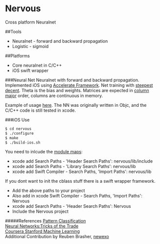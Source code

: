 Nervous
=========

Cross platform Neuralnet

##Tools
  - Neuralnet - forward and backward propagation
  - Logistic - sigmoid

##Platforms
  - Core neuralnet in C/C++
  - iOS swift wrapper

###Neural Net
Neuralnet with forward and backward propagation.  Implemented iOS using [Accelerate Framework](https://developer.apple.com/library/mac/documentation/Accelerate/Reference/AccelerateFWRef/_index.html).  Net training with [steepest decent](http://en.wikipedia.org/wiki/Gradient_descent).  Theta is the bias and weights.  Matrices are expected in [column major](http://en.wikipedia.org/wiki/Row-major_order#Column-major_order) order, columns are continuous in memory.

Example of usage [here](https://github.com/horixon/nervous/blob/master/nervous-ios/Nervous/NervousTests/NervousTests.swift).  The NN was originally written in Objc, and the C/C++ code is still tested in xcode.

###iOS Use
```sh
$ cd nervous
$ ./configure
$ make
$ ./build-ios.sh
```
You need to inlcude the [module maps](http://clang.llvm.org/docs/Modules.html):  
  - xcode add Search Paths - 'Header Search Paths': nervous/lib/include
  - xcode add Search Paths - 'Library Search Paths': nervous/lib  
  - xcode add Swift Compiler - Search Paths, 'Import Paths': nervous/lib  
  
If you dont want to init the cblass stuff there is a swift wrapper framework.
  - Add the above paths to your project
  - Also add in xcode Swift Compiler - Search Paths, 'Import Paths': Nervous 
  - xcode add Search Paths - 'Header Search Paths': Nervous
  - Include the Nervous project
 
#####References
[Pattern Classification](http://www.wiley.com/WileyCDA/WileyTitle/productCd-0471056693.html)  
[Neural Networks:Tricks of the Trade](http://rd.springer.com/book/10.1007/978-3-642-35289-8)  
[Coursera Stanford Machine Learning](https://www.coursera.org/course/ml)  
Additional Contribution by Reuben Brasher, [newexo](https://github.com/newexo)

[justin wagle]:https://github.com/horixon
[reuben brasher]:https://github.com/newexo